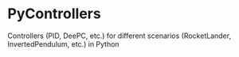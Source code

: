 # PyControllers
Controllers (PID, DeePC, etc.) for different scenarios (RocketLander, InvertedPendulum, etc.) in Python
